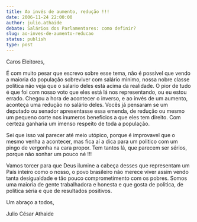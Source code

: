 ```yaml
---
title: Ao invés de aumento, redução !!!
date: 2006-11-24 22:00:00
author: julio.athaide
debate: Salários dos Parlamentares: como definir?
slug: ao-inves-de-aumento-reducao
status: publish 
type: post
---
```


Caros Eleitores,   

 É com muito pesar que escrevo sobre esse tema, não é possivel que vendo a maioria da população sobreviver com salário minimo, nossa nobre classe politica não veja que o salario deles está acima da realidade. O pior de tudo é que foi com nosso voto que eles está lá nos representando, ou eu estou errado. Chegou a hora de acontecer o inverso, e ao invés de um aumento, aconteça uma redução no salário deles. Vocês já pensaram se um deputado ou senador apresentasse essa emenda, de redução ou mesmo um pequeno corte nos inumeros beneficios a que eles tem direito. Com certeza ganharia um imenso respeito de toda a população.  

 Sei que isso vai parecer até meio utópico, porque é improvavel que o mesmo venha a acontecer, mas fica aí a dica para um politico com um pingo de vergonha na cara propor. Tem tantos lá, que parecem ser sérios, porque não sonhar um pouco né !!!  

 Vamos torcer para que Deus ilumine a cabeça desses que representam um País inteiro como o nosso, o povo brasileiro não merece viver assim vendo tanta desigualdade e tão pouco comprometimento com os pobres. Somos uma maioria de gente trabalhadora e honesta e que gosta de politica, de politica séria e que de resultados positivos.  

 Um abraço a todos,   

 Julio César Athaide
